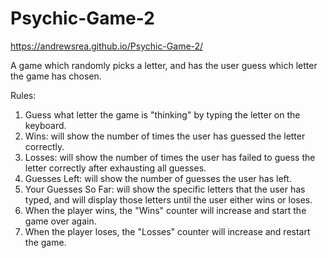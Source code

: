# Psychic-Game-2

https://andrewsrea.github.io/Psychic-Game-2/

A game which randomly picks a letter, and has the user guess which letter the game has chosen.

Rules:

1. Guess what letter the game is "thinking" by typing the letter on the keyboard.
2. Wins: will show the number of times the user has guessed the letter correctly.
3. Losses: will show the number of times the user has failed to guess the letter correctly after exhausting all guesses.
4. Guesses Left: will show the number of guesses the user has left.
5. Your Guesses So Far: will show the specific letters that the user has typed, and will display those letters until the user either wins or loses.
6. When the player wins, the "Wins" counter will increase and start the game over again.
7. When the player loses, the "Losses" counter will increase and restart the game.
